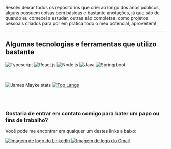 Resolvi deixar todos os repositórios que criei ao longo dos anos públicos, alguns possuem coisas bem básicas e bastante anotações, já que são de quando eu comecei a estudar, outras são completas, como projetos pessoais criados para por em prática todo o meu potencial, aproveitem!

<hr />

## Algumas tecnologias e ferramentas que utilizo bastante

<div>
  <img src="https://img.shields.io/badge/TypeScript-007ACC?style=for-the-badge&logo=typescript&logoColor=white" alt="Typescript" />
  <img src="https://img.shields.io/badge/React-20232A?style=for-the-badge&logo=react&logoColor=61DAFB" alt="React.js" />
  <img src="https://img.shields.io/badge/Node.js-43853D?style=for-the-badge&logo=node.js&logoColor=white" alt="Node.js" />
  <img src="https://img.shields.io/badge/java-%23ED8B00.svg?style=for-the-badge&logo=openjdk&logoColor=white" alt="Java" />
  <img src="https://img.shields.io/badge/SpringBoot-6DB33F?style=flat-square&logo=Spring&logoColor=white"alt="Spring boot" />
 </div>
 
 <br />
 <br />
 
 ![James Mayke stats](https://github-readme-stats.vercel.app/api?username=jamez-mayke&show_icons=true&theme=transparent)
 [![Top Langs](https://github-readme-stats.vercel.app/api/top-langs/?username=jamez-mayke&layout=compact)](https://github.com/anuraghazra/github-readme-stats)
 
 <br />
 <br />
 
 ### Gostaria de entrar em contato comigo para bater um papo ou fins de trabalho?
 Você pode me encontrar em qualquer um destes links a baixo:
 
 <a href="https://www.linkedin.com/in/james-mayke-116672212/" alt="Link para o meu LinkedIn">
    <img src="https://img.shields.io/badge/LinkedIn-0077B5?style=for-the-badge&logo=linkedin&logoColor=white" alt="Imagem de logo do LinkedIn" />
 </a>
 <a href="mailto:jamezmayke@gmail.com" alt="Meu email">
    <img src="https://img.shields.io/badge/Gmail-D14836?style=for-the-badge&logo=gmail&logoColor=white" alt="Imagem de logo do Gmail" />
 </a>
